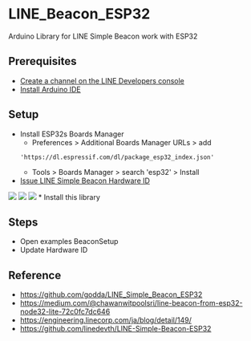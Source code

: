 # LINE_Beacon_ESP32
Arduino Library for LINE Simple Beacon work with ESP32

## Prerequisites
* [Create a channel on the LINE Developers console](https://developers.line.me/en/docs/line-login/getting-started/)
* [Install Arduino IDE](https://www.arduino.cc/en/main/software)

## Setup
* Install ESP32s Boards Manager
    * Preferences > Additional Boards Manager URLs > add
    ```
    'https://dl.espressif.com/dl/package_esp32_index.json'
    ```
    * Tools > Boards Manager > search 'esp32' > Install
* [Issue LINE Simple Beacon Hardware ID](https://admin-official.line.me/beacon/register)
<img src="https://user-images.githubusercontent.com/30001185/50584877-afe5a900-0ea4-11e9-9130-69c3c893a301.png" />
<img src="https://user-images.githubusercontent.com/30001185/50584907-e3283800-0ea4-11e9-8f3f-6645e1797785.png" />
<img src="https://user-images.githubusercontent.com/30001185/50584909-e7545580-0ea4-11e9-97f2-063cfb1bfd8d.png" />
* Install this library

## Steps
* Open examples BeaconSetup
* Update Hardware ID


## Reference
* https://github.com/godda/LINE_Simple_Beacon_ESP32
* https://medium.com/@chawanwitpoolsri/line-beacon-from-esp32-node32-lite-72c0fc7dc646
* https://engineering.linecorp.com/ja/blog/detail/149/
* https://github.com/linedevth/LINE-Simple-Beacon-ESP32
